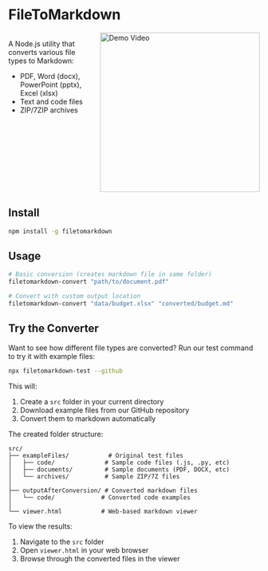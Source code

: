 # FileToMarkdown

<div style="display: flex; align-items: flex-start; gap: 20px;">
<div>

A Node.js utility that converts various file types to Markdown:
- PDF, Word (docx), PowerPoint (pptx), Excel (xlsx)
- Text and code files
- ZIP/7ZIP archives

</div>
<div>
<a href="https://youtu.be/UkGT3DDPTGI">
<img src="https://img.youtube.com/vi/UkGT3DDPTGI/mqdefault.jpg" width="320" alt="Demo Video" />
</a>
</div>
</div>

## Install

```bash
npm install -g filetomarkdown
```

## Usage

```bash
# Basic conversion (creates markdown file in same folder)
filetomarkdown-convert "path/to/document.pdf"

# Convert with custom output location
filetomarkdown-convert "data/budget.xlsx" "converted/budget.md"
```

## Try the Converter

Want to see how different file types are converted? Run our test command to try it with example files:

```bash
npx filetomarkdown-test --github
```

This will:
1. Create a `src` folder in your current directory
2. Download example files from our GitHub repository
3. Convert them to markdown automatically

The created folder structure:
```
src/
├── exampleFiles/           # Original test files
│   ├── code/              # Sample code files (.js, .py, etc)
│   ├── documents/         # Sample documents (PDF, DOCX, etc)
│   └── archives/          # Sample ZIP/7Z files
│
├── outputAfterConversion/ # Converted markdown files
│   └── code/             # Converted code examples
│
└── viewer.html           # Web-based markdown viewer
```

To view the results:
1. Navigate to the `src` folder
2. Open `viewer.html` in your web browser
3. Browse through the converted files in the viewer